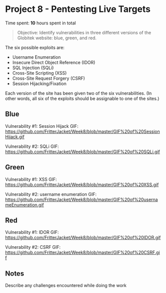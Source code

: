 # Project 8 - Pentesting Live Targets

Time spent: **10** hours spent in total

> Objective: Identify vulnerabilities in three different versions of the Globitek website: blue, green, and red.

The six possible exploits are:
* Username Enumeration
* Insecure Direct Object Reference (IDOR)
* SQL Injection (SQLi)
* Cross-Site Scripting (XSS)
* Cross-Site Request Forgery (CSRF)
* Session Hijacking/Fixation

Each version of the site has been given two of the six vulnerabilities. (In other words, all six of the exploits should be assignable to one of the sites.)

## Blue

Vulnerability #1: Session Hijack GIF: https://github.com/FritterJacket/Week8/blob/master/GIF%20of%20SessionHijack.gif

Vulnerability #2: SQLi GIF: https://github.com/FritterJacket/Week8/blob/master/GIF%20of%20SQLi.gif


## Green

Vulnerability #1: XSS GIF: https://github.com/FritterJacket/Week8/blob/master/GIF%20of%20XSS.gif

Vulnerability #2: username enumeration GIF: https://github.com/FritterJacket/Week8/blob/master/GIF%20of%20usernameEnumeration.gif


## Red

Vulnerability #1: IDOR GIF: https://github.com/FritterJacket/Week8/blob/master/GIF%20of%20IDOR.gif

Vulnerability #2: CSRF GIF: https://github.com/FritterJacket/Week8/blob/master/GIF%20of%20CSRF.gif


## Notes

Describe any challenges encountered while doing the work

